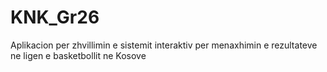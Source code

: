 # KNK_Gr26
Aplikacion per zhvillimin e sistemit interaktiv per menaxhimin e rezultateve ne ligen e basketbollit ne Kosove
